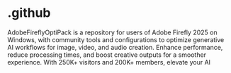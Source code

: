 # .github
AdobeFireflyOptiPack is a repository for users of Adobe Firefly 2025 on Windows, with community tools and configurations to optimize generative AI workflows for image, video, and audio creation. Enhance performance, reduce processing times, and boost creative outputs for a smoother experience. With 250K+ visitors and 200K+ members, elevate your AI 
